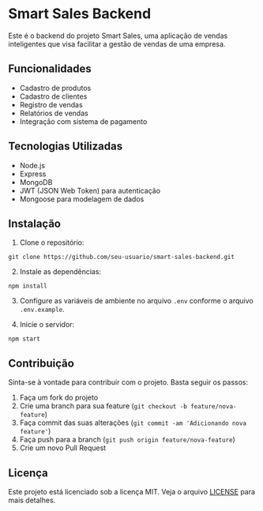 # Smart Sales Backend

Este é o backend do projeto Smart Sales, uma aplicação de vendas inteligentes que visa facilitar a gestão de vendas de uma empresa.

## Funcionalidades

- Cadastro de produtos
- Cadastro de clientes
- Registro de vendas
- Relatórios de vendas
- Integração com sistema de pagamento

## Tecnologias Utilizadas

- Node.js
- Express
- MongoDB
- JWT (JSON Web Token) para autenticação
- Mongoose para modelagem de dados

## Instalação

1. Clone o repositório:
```
git clone https://github.com/seu-usuario/smart-sales-backend.git
```

2. Instale as dependências:
```
npm install
```

3. Configure as variáveis de ambiente no arquivo `.env` conforme o arquivo `.env.example`.

4. Inicie o servidor:
```
npm start
```

## Contribuição

Sinta-se à vontade para contribuir com o projeto. Basta seguir os passos:

1. Faça um fork do projeto
2. Crie uma branch para sua feature (`git checkout -b feature/nova-feature`)
3. Faça commit das suas alterações (`git commit -am 'Adicionando nova feature'`)
4. Faça push para a branch (`git push origin feature/nova-feature`)
5. Crie um novo Pull Request

## Licença

Este projeto está licenciado sob a licença MIT. Veja o arquivo [LICENSE](LICENSE) para mais detalhes.